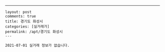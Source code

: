---
    layout: post
    comments: true
    title: 경기도 화성시
    categories: [실거래가]
    permalink: /apt/경기도 화성시
    ---

    2021-07-01 실거래 정보가 없습니다.

    